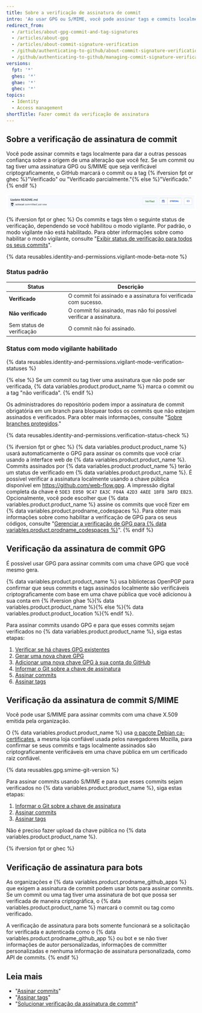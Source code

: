 ```yaml
---
title: Sobre a verificação de assinatura de commit
intro: 'Ao usar GPG ou S/MIME, você pode assinar tags e commits localmente. Essas tags ou commits estão marcadas como verificadas em {% data variables.product.product_name %} para que outras pessoas possam estar confiantes de que as alterações vêm de uma fonte de confiança.'
redirect_from:
  - /articles/about-gpg-commit-and-tag-signatures
  - /articles/about-gpg
  - /articles/about-commit-signature-verification
  - /github/authenticating-to-github/about-commit-signature-verification
  - /github/authenticating-to-github/managing-commit-signature-verification/about-commit-signature-verification
versions:
  fpt: '*'
  ghes: '*'
  ghae: '*'
  ghec: '*'
topics:
  - Identity
  - Access management
shortTitle: Fazer commit da verificação de assinatura
---
```


## Sobre a verificação de assinatura de commit

Você pode assinar commits e tags localmente para dar a outras pessoas confiança sobre a origem de uma alteração que você fez. Se um commit ou tag tiver uma assinatura GPG ou S/MIME que seja verificável criptograficamente, o GitHub marcará o commit ou a tag {% ifversion fpt or ghec %}"Verificado" ou "Verificado parcialmente."{% else %}"Verificado."{% endif %}

![Commit verificado](/assets/images/help/commits/verified-commit.png)

{% ifversion fpt or ghec %}
Os commits e tags têm o seguinte status de verificação, dependendo se você habilitou o modo vigilante. Por padrão, o modo vigilante não está habilitado. Para obter informações sobre como habilitar o modo vigilante, consulte "[Exibir status de verificação para todos os seus commits](/github/authenticating-to-github/displaying-verification-statuses-for-all-of-your-commits)".

{% data reusables.identity-and-permissions.vigilant-mode-beta-note %}

### Status padrão

| Status                    | Descrição                                                           |
| ------------------------- | ------------------------------------------------------------------- |
| **Verificado**            | O commit foi assinado e a assinatura foi verificada com sucesso.    |
| **Não verificado**        | O commit foi assinado, mas não foi possível verificar a assinatura. |
| Sem status de verificação | O commit não foi assinado.                                          |

### Status com modo vigilante habilitado

{% data reusables.identity-and-permissions.vigilant-mode-verification-statuses %}

{% else %}
Se um commit ou tag tiver uma assinatura que não pode ser verificada, {% data variables.product.product_name %} marca o commit ou a tag "não verificada".
{% endif %}

Os administradores do repositório podem impor a assinatura de commit obrigatória em um branch para bloquear todos os commits que não estejam assinados e verificados. Para obter mais informações, consulte "[Sobre branches protegidos](/github/administering-a-repository/about-protected-branches#require-signed-commits)."

{% data reusables.identity-and-permissions.verification-status-check %}

{% ifversion fpt or ghec %}
{% data variables.product.product_name %} usará automaticamente o GPG para assinar os commits que você criar usando a interface web de {% data variables.product.product_name %}. Commits assinados por {% data variables.product.product_name %} terão um status de verificado em {% data variables.product.product_name %}. É possível verificar a assinatura localmente usando a chave pública disponível em https://github.com/web-flow.gpg. A impressão digital completa da chave é `5DE3 E050 9C47 EA3C F04A 42D3 4AEE 18F8 3AFD EB23`. Opcionalmente, você pode escolher que {% data variables.product.product_name %} assine os commits que você fizer em {% data variables.product.prodname_codespaces %}. Para obter mais informações sobre como habilitar a verificação de GPG para os seus códigos, consulte "[Gerenciar a verificação de GPG para {% data variables.product.prodname_codespaces %}](/github/developing-online-with-codespaces/managing-gpg-verification-for-codespaces)".
{% endif %}

## Verificação da assinatura de commit GPG

É possível usar GPG para assinar commits com uma chave GPG que você mesmo gera.

{% data variables.product.product_name %} usa bibliotecas OpenPGP para confirmar que seus commits e tags assinados localmente são verificáveis criptograficamente com base em uma chave pública que você adicionou à sua conta em {% ifversion ghae %}{% data variables.product.product_name %}{% else %}{% data variables.product.product_location %}{% endif %}.

Para assinar commits usando GPG e para que esses commits sejam verificados no {% data variables.product.product_name %}, siga estas etapas:

1. [Verificar se há chaves GPG existentes](/articles/checking-for-existing-gpg-keys)
2. [Gerar uma nova chave GPG](/articles/generating-a-new-gpg-key)
3. [Adicionar uma nova chave GPG à sua conta do GitHub](/articles/adding-a-new-gpg-key-to-your-github-account)
4. [Informar o Git sobre a chave de assinatura](/articles/telling-git-about-your-signing-key)
5. [Assinar commits](/articles/signing-commits)
6. [Assinar tags](/articles/signing-tags)

## Verificação da assinatura de commit S/MIME

Você pode usar S/MIME para assinar commits com uma chave X.509 emitida pela organização.

O {% data variables.product.product_name %} usa [o pacote Debian ca-certificates](https://packages.debian.org/bullseye/ca-certificates), a mesma loja confiável usada pelos navegadores Mozilla, para confirmar se seus commits e tags localmente assinados são criptograficamente verificáveis em uma chave pública em um certificado raiz confiável.

{% data reusables.gpg.smime-git-version %}

Para assinar commits usando S/MIME e para que esses commits sejam verificados no {% data variables.product.product_name %}, siga estas etapas:

1. [Informar o Git sobre a chave de assinatura](/articles/telling-git-about-your-signing-key)
2. [Assinar commits](/articles/signing-commits)
3. [Assinar tags](/articles/signing-tags)

Não é preciso fazer upload da chave pública no {% data variables.product.product_name %}.

{% ifversion fpt or ghec %}
## Verificação de assinatura para bots

As organizações e {% data variables.product.prodname_github_apps %} que exigem a assinatura de commit podem usar bots para assinar commits. Se um commit ou uma tag tiver uma assinatura de bot que possa ser verificada de maneira criptográfica, o {% data variables.product.product_name %} marcará o commit ou tag como verificado.

A verificação de assinatura para bots somente funcionará se a solicitação for verificada e autenticada como o {% data variables.product.prodname_github_app %} ou bot e se não tiver informações de autor personalizadas, informações de committer personalizadas e nenhuma informação de assinatura personalizada, como API de commits.
{% endif %}

## Leia mais

- "[Assinar commits](/articles/signing-commits)"
- "[Assinar tags](/articles/signing-tags)"
- "[Solucionar verificação da assinatura de commit](/articles/troubleshooting-commit-signature-verification)"

